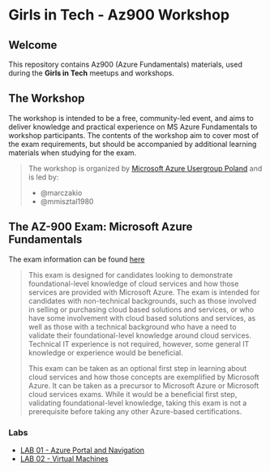 # Girls in Tech - Az900 Workshop

## Welcome
This repository contains Az900 (Azure Fundamentals) materials, used during the **Girls in Tech** meetups and workshops.

## The Workshop

The workshop is intended to be a free, community-led event, and aims to deliver knowledge and practical experience on MS Azure Fundamentals to workshop participants. The contents of the workshop aim to cover most of the exam requirements, but should be accompanied by additional learning materials when studying for the exam.

> The workshop is organized by [Microsoft Azure Usergroup Poland](https://www.facebook.com/groups/azureugpl/) and is led by:
> - @marczakio
> - @mmisztal1980

## The AZ-900 Exam: Microsoft Azure Fundamentals

The exam information can be found [here](https://docs.microsoft.com/en-us/learn/certifications/exams/az-900)

>This exam is designed for candidates looking to demonstrate foundational-level knowledge of cloud services and how those services are provided with Microsoft Azure. The exam is intended for candidates with non-technical backgrounds, such as those involved in selling or purchasing cloud based solutions and services, or who have some involvement with cloud based solutions and services, as well as those with a technical background who have a need to validate their foundational-level knowledge around cloud services. Technical IT experience is not required, however, some general IT knowledge or experience would be beneficial.
>
> This exam can be taken as an optional first step in learning about cloud services and how those concepts are exemplified by Microsoft Azure. It can be taken as a precursor to Microsoft Azure or Microsoft cloud services exams. While it would be a beneficial first step, validating foundational-level knowledge, taking this exam is not a prerequisite before taking any other Azure-based certifications.

### Labs

* [LAB 01 - Azure Portal and Navigation](/Lab01%20-%20Azure%20Portal%20Navigation) 
* [LAB 02 - Virtual Machines](/Lab01%20-%20Azure%20Portal%20Navigation)